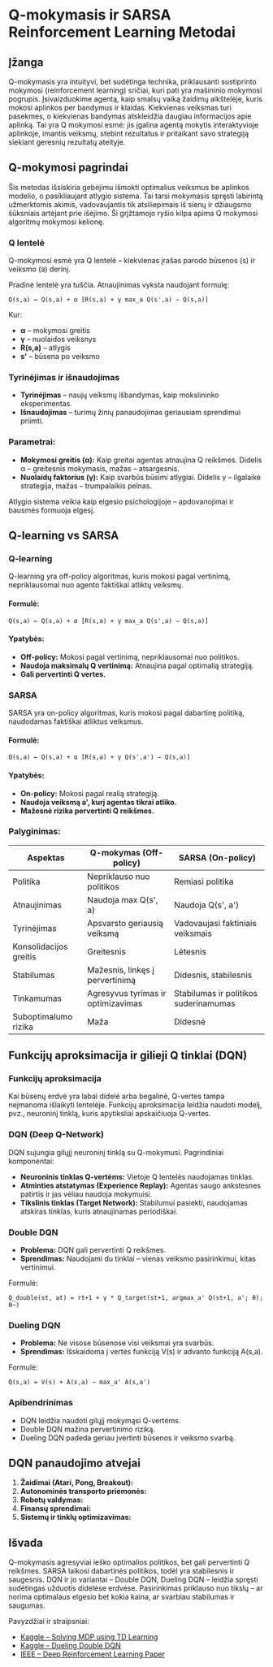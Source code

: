 # Q-mokymasis ir SARSA Reinforcement Learning Metodai

## Įžanga

Q-mokymasis yra intuityvi, bet sudėtinga technika, priklausanti sustiprinto mokymosi (reinforcement learning) sričiai, kuri pati yra mašininio mokymosi pogrupis. Įsivaizduokime agentą, kaip smalsų vaiką žaidimų aikštelėje, kuris mokosi aplinkos per bandymus ir klaidas. Kiekvienas veiksmas turi pasekmes, o kiekvienas bandymas atskleidžia daugiau informacijos apie aplinką. Tai yra Q mokymosi esmė: jis įgalina agentą mokytis interaktyvioje aplinkoje, imantis veiksmų, stebint rezultatus ir pritaikant savo strategiją siekiant geresnių rezultatų ateityje.

## Q-mokymosi pagrindai

Šis metodas išsiskiria gebėjimu išmokti optimalius veiksmus be aplinkos modelio, o pasikliaujant atlygio sistema. Tai tarsi mokymasis spręsti labirintą užmerktomis akimis, vadovaujantis tik atsiliepimais iš sienų ir džiaugsmo šūksniais artėjant prie išėjimo. Ši grįžtamojo ryšio kilpa apima Q mokymosi algoritmų mokymosi kelionę.

### Q lentelė

Q-mokymosi esmė yra Q lentelė – kiekvienas įrašas parodo būsenos (s) ir veiksmo (a) derinį.

Pradinė lentelė yra tuščia. Atnaujinimas vyksta naudojant formulę:

```
Q(s,a) ← Q(s,a) + α [R(s,a) + γ max_a Q(s',a) − Q(s,a)]
```

Kur:

- **α** – mokymosi greitis
- **γ** – nuolaidos veiksnys
- **R(s,a)** – atlygis
- **s'** – būsena po veiksmo

### Tyrinėjimas ir išnaudojimas

- **Tyrinėjimas** – naujų veiksmų išbandymas, kaip mokslininko eksperimentas.
- **Išnaudojimas** – turimų žinių panaudojimas geriausiam sprendimui priimti.

### Parametrai:

- **Mokymosi greitis (α):** Kaip greitai agentas atnaujina Q reikšmes. Didelis α – greitesnis mokymasis, mažas – atsargesnis.
- **Nuolaidų faktorius (γ):** Kaip svarbūs būsimi atlygiai. Didelis γ – ilgalaikė strategija, mažas – trumpalaikis pelnas.

Atlygio sistema veikia kaip elgesio psichologijoje – apdovanojimai ir bausmės formuoja elgesį.

## Q-learning vs SARSA

### Q-learning

Q-learning yra off-policy algoritmas, kuris mokosi pagal vertinimą, nepriklausomai nuo agento faktiškai atliktų veiksmų.

#### Formulė:

```
Q(s,a) ← Q(s,a) + α [R(s,a) + γ max_a Q(s',a) − Q(s,a)]
```

#### Ypatybės:

- **Off-policy:** Mokosi pagal vertinimą, nepriklausomai nuo politikos.
- **Naudoja maksimalų Q vertinimą:** Atnaujina pagal optimalią strategiją.
- **Gali pervertinti Q vertes.**

### SARSA

SARSA yra on-policy algoritmas, kuris mokosi pagal dabartinę politiką, naudodamas faktiškai atliktus veiksmus.

#### Formulė:

```
Q(s,a) ← Q(s,a) + α [R(s,a) + γ Q(s',a') − Q(s,a)]
```

#### Ypatybės:

- **On-policy:** Mokosi pagal realią strategiją.
- **Naudoja veiksmą a', kurį agentas tikrai atliko.**
- **Mažesnė rizika pervertinti Q reikšmes.**

### Palyginimas:

| Aspektas               | Q-mokymas (Off-policy)             | SARSA (On-policy)                     |
| ---------------------- | ---------------------------------- | ------------------------------------- |
| Politika               | Nepriklauso nuo politikos          | Remiasi politika                      |
| Atnaujinimas           | Naudoja max Q(s', a)               | Naudoja Q(s', a')                     |
| Tyrinėjimas            | Apsvarsto geriausią veiksmą        | Vadovaujasi faktiniais veiksmais      |
| Konsolidacijos greitis | Greitesnis                         | Lėtesnis                              |
| Stabilumas             | Mažesnis, linkęs į pervertinimą    | Didesnis, stabilesnis                 |
| Tinkamumas             | Agresyvus tyrimas ir optimizavimas | Stabilumas ir politikos suderinamumas |
| Suboptimalumo rizika   | Maža                               | Didesnė                               |

## Funkcijų aproksimacija ir gilieji Q tinklai (DQN)

### Funkcijų aproksimacija

Kai būsenų erdvė yra labai didelė arba begalinė, Q-vertes tampa neįmanoma išlaikyti lentelėje. Funkcijų aproksimacija leidžia naudoti modelį, pvz., neuroninį tinklą, kuris apytiksliai apskaičiuoja Q-vertes.

### DQN (Deep Q-Network)

DQN sujungia gilųjį neuroninį tinklą su Q-mokymusi. Pagrindiniai komponentai:

- **Neuroninis tinklas Q-vertėms:** Vietoje Q lentelės naudojamas tinklas.
- **Atminties atstatymas (Experience Replay):** Agentas saugo ankstesnes patirtis ir jas vėliau naudoja mokymuisi.
- **Tikslinis tinklas (Target Network):** Stabilumui pasiekti, naudojamas atskiras tinklas, kuris atnaujinamas periodiškai.

### Double DQN

- **Problema:** DQN gali pervertinti Q reikšmes.
- **Sprendimas:** Naudojami du tinklai – vienas veiksmo pasirinkimui, kitas vertinimui.

Formulė:

```
Q_double(st, at) = rt+1 + γ * Q_target(st+1, argmax_a' Q(st+1, a'; θ); θ−)
```

### Dueling DQN

- **Problema:** Ne visose būsenose visi veiksmai yra svarbūs.
- **Sprendimas:** Išskaidoma į vertės funkciją V(s) ir advanto funkciją A(s,a).

Formulė:

```
Q(s,a) = V(s) + A(s,a) − max_a' A(s,a')
```

### Apibendrinimas

- DQN leidžia naudoti gilųjį mokymąsi Q-vertėms.
- Double DQN mažina pervertinimo riziką.
- Dueling DQN padeda geriau įvertinti būsenos ir veiksmo svarbą.

## DQN panaudojimo atvejai

1. **Žaidimai (Atari, Pong, Breakout):**
2. **Autonominės transporto priemonės:**
3. **Robotų valdymas:**
4. **Finansų sprendimai:**
5. **Sistemų ir tinklų optimizavimas:**

## Išvada

Q-mokymasis agresyviai ieško optimalios politikos, bet gali pervertinti Q reikšmes. SARSA laikosi dabartinės politikos, todėl yra stabilesnis ir saugesnis. DQN ir jo variantai – Double DQN, Dueling DQN – leidžia spręsti sudėtingas užduotis didelėse erdvėse. Pasirinkimas priklauso nuo tikslų – ar norima optimalaus elgesio bet kokia kaina, ar svarbiau stabilumas ir saugumas.

Pavyzdžiai ir straipsniai:

- [Kaggle – Solving MDP using TD Learning](https://www.kaggle.com/code/editama/solving-mdp-using-td-learning)
- [Kaggle – Dueling Double DQN](https://www.kaggle.com/code/masurte/dueling-double-dqn)
- [IEEE – Deep Reinforcement Learning Paper](https://ieeexplore.ieee.org/abstract/document/10854435)
